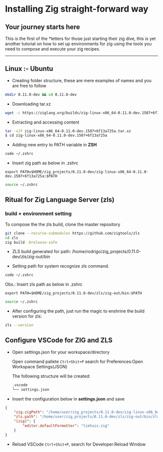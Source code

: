 # Installing Zig straight-forward way

## Your journey starts here

This is the first of the *letters for those just starting their zig dive, this is yet another tutorial on how to set up environments for zig using the tools you need to compose and execute your zig recipes.

---

## Linux :- Ubuntu

- Creating folder structure, these are mere examples of names and you are free to follow

```bash
mkdir 0.11.0-dev && cd 0.11.0-dev
```

- Downloading tar.xz

```bash
wget -c https://ziglang.org/builds/zig-linux-x86_64-0.11.0-dev.1507+6f13a725a.tar.xz
```

- Extracting and accessing content

```bash
tar -xJf zig-linux-x86_64-0.11.0-dev.1507+6f13a725a.tar.xz
$ cd zig-linux-x86_64-0.11.0-dev.1507+6f13a725a
```

- Adding new entry to PATH variable in **ZSH**

```bash
code ~/.zshrc
```

- Insert zig path as below in .zshrc

```text
export PATH=$HOME/zig_projects/0.11.0-dev/zig-linux-x86_64-0.11.0-dev.1507+6f13a725a:$PATH
```

```bash
source ~/.zshrc
```

## Ritual for Zig Language Server (zls)

### build + environment setting

To compose the the zls build, clone the master repository

```bash
git clone --recurse-submodules https://github.com/zigtools/zls
cd zls
zig build -Drelease-safe
```

- ZLS build generated for path:
/home/rodrigo/zig_projects/0.11.0-dev/zls/zig-out/bin

- Setting path for system recognize zls command.

```bash
code ~/.zshrc
```

Obs.: Insert zls path as below in .zshrc

```text
export PATH=$HOME/zig_projects/0.11.0-dev/zls/zig-out/bin:$PATH
```

```bash
source ~/.zshrc
```

- After configuring the path, just run the magic to enshrine the build version for zls:

```bash
zls --version
```

## Configure VSCode for ZIG and ZLS

- Open settings.json for your workspace/directory

    Open command pallete `Ctrl+Shit+P` search for Preferences:Open Workspace Settings(JSON)

    The following structure will be created:

    ```bash
    .vscode
    └── settings.json
    ```

- Insert the configuration below in **settings.json** and save

```json
{
    "zig.zigPath": "/home/user/zig_projects/0.11.0-dev/zig-linux-x86_64-0.11.0-dev.1507+6f13a725a/zig",
    "zls.path": "/home/user/zig_projects/0.11.0-dev/zls/zig-out/bin/zls",
    "[zig]": {
        "editor.defaultFormatter": "tiehuis.zig"
    }
}
```

- Reload VSCode `Ctrl+Shit+P`, search for Developer:Reload Window
